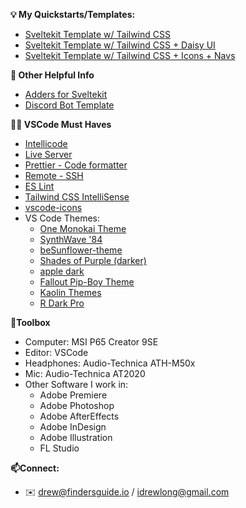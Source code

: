 

**💡 My Quickstarts/Templates:**
- [Sveltekit Template w/ Tailwind CSS](https://github.com/idrewlong/svelte_tailwind2023)
- [Sveltekit Template w/ Tailwind CSS + Daisy UI](https://github.com/idrewlong/svelte_tailwind_daisyui)
- [Sveltekit Template w/ Tailwind CSS + Icons + Navs](https://github.com/idrewlong/mysvelte-w-Tailwind)




**🧠 Other Helpful Info**
- [Adders for Sveltekit](https://github.com/svelte-add/svelte-add)
- [Discord Bot Template](https://github.com/qudo-code/template--discord-bot)

**🧑‍💻 VSCode Must Haves**
- [Intellicode](https://marketplace.visualstudio.com/items?itemName=VisualStudioExptTeam.vscodeintellicode)
- [Live Server](https://marketplace.visualstudio.com/items?itemName=ritwickdey.LiveServer)
- [Prettier - Code formatter](https://marketplace.visualstudio.com/items?itemName=esbenp.prettier-vscode)
- [Remote - SSH](https://marketplace.visualstudio.com/items?itemName=ms-vscode-remote.remote-ssh)
- [ES Lint](https://marketplace.visualstudio.com/items?itemName=dbaeumer.vscode-eslint)
- [Tailwind CSS IntelliSense](https://marketplace.visualstudio.com/items?itemName=bradlc.vscode-tailwindcss)
- [vscode-icons](https://marketplace.visualstudio.com/items?itemName=vscode-icons-team.vscode-icons)
- VS Code Themes:
  - [One Monokai Theme](https://marketplace.visualstudio.com/items?itemName=azemoh.one-monokai)
  - [SynthWave '84](https://marketplace.visualstudio.com/items?itemName=RobbOwen.synthwave-vscode)
  - [beSunflower-theme](https://marketplace.visualstudio.com/items?itemName=HashiramaNaiff.beSunflower-theme)
  - [Shades of Purple (darker)](https://marketplace.visualstudio.com/items?itemName=ahmadawais.shades-of-purple)
  - [apple dark](https://marketplace.visualstudio.com/items?itemName=Mac3.apple-dark)
  - [Fallout Pip-Boy Theme](https://marketplace.visualstudio.com/items?itemName=FcGod.fallout-pip-boy-theme)
  - [Kaolin Themes](https://marketplace.visualstudio.com/items?itemName=zed-nait.kaolin-vscode-themes)
  - [R Dark Pro](https://marketplace.visualstudio.com/items?itemName=Rezky.r-dark-pro)


**🧰Toolbox**
- Computer: MSI P65 Creator 9SE
- Editor: VSCode
- Headphones: Audio-Technica ATH-M50x
- Mic: Audio-Technica AT2020
- Other Software I work in: 
  - Adobe Premiere
  - Adobe Photoshop
  - Adobe AfterEffects
  - Adobe InDesign
  - Adobe Illustration
  - FL Studio

**📫Connect:**
- ✉️ drew@findersguide.io / idrewlong@gmail.com



<!-- - 🔭 I’m currently working on ...
- 🌱 I’m currently learning ...
- 👯 I’m looking to collaborate on ...
- 🤔 I’m looking for help with ...
- 💬 Ask me about ...
- 📫 How to reach me: ...
- 😄 Pronouns: ...
- ⚡ Fun fact: ... -->
